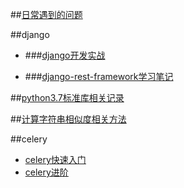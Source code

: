 

##[日常遇到的问题](daily_problem.md)

##django

- ###[django开发实战](django/django.md)

- ###[django-rest-framework学习笔记](django/django_rest_framework/djang_rest_framework.md)

##[python3.7标准库相关记录](python3.7_standard_library/py3标准库——functools.md)

##[计算字符串相似度相关方法](calculate_similiar.md)

##celery

- [celery快速入门](celery/celery-01.md)
- [celery进阶](celery/celery-02.md)